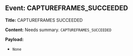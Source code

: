 ## Event: CAPTUREFRAMES_SUCCEEDED

**Title:** CAPTUREFRAMES SUCCEEDED

**Content:**
Needs summary.
`CAPTUREFRAMES_SUCCEEDED`

**Payload:**
- `None`